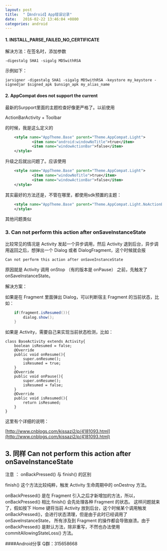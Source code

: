 ```yaml
---
layout: post
title:  "【Android】App错误记录"
date:   2016-02-22 13:46:04 +0800
categories: android
---
```


#### 1. INSTALL_PARSE_FAILED_NO_CERTIFICATE

解决方法：在签名时，添加参数 

    -digestalg SHA1 -sigalg MD5withRSA
  
示例如下：

    jarsigner -digestalg SHA1 -sigalg MD5withRSA -keystore my_keystore -signedjar $signed_apk $unsign_apk my_alias_name

#### 2. AppCompat does not support the current 

最新的Surpport里面的主题检查好像更严格了。以前使用

ActionBarActivity + Toolbar 

的时候，我是这么定义的

```xml
    <style name="AppTheme.Base" parent="Theme.AppCompat.Light">
            <item name="android:windowNoTitle">true</item>
            <item name="windowActionBar">false</item>
    </style>
```

升级之后就出问题了。应该使用

```xml
    <style name="AppTheme.Base" parent="Theme.AppCompat.Light">
            <item name="windowNoTitle">true</item>
            <item name="windowActionBar">false</item>
    </style>
```

其实最好的方法还是，不管在哪里，都使用sdk预置的主题：

```xml
    <style name="AppTheme.Base" parent="Theme.AppCompat.Light.NoActionBar">
    </style>
```

其他问题类似

### 3. Can not perform this action after onSaveInstanceState

比较常见的情况是 Activity 发起一个异步调用，然后 Activity 退到后台，异步调用返回之后，想弹出一个 Dialog 或者 DialogFragment，这个时候就会报

    Can not perform this action after onSaveInstanceState
    
原因就是 Activity 调用 onStop （有的版本是 onPause） 之前，先触发了 onSaveInstanceState。

解决方案：

如果是在 Fragment 里面弹出 Dialog，可以判断宿主 Fragment 的当前状态，比如：

```java
    if(fragment.isResumed()){
        dialog.show();
    }
```

如果是 Activity，需要自己来实现当前状态检测，比如：

    class BaseActivity extends Activity{
        boolean isResumed = false;
        @Override
        public void onResume(){
            super.onResume();
            isResumed = true;
        }
        @Override
        public void onPause(){
            super.onResume();
            isResumed = false;
        }
        @Override
        public void isResumed(){
            return isResumed;
        }
    }
    



这里有个详细的说明：

[http://www.cnblogs.com/kissazi2/p/4181093.html](http://www.cnblogs.com/kissazi2/p/4181093.html)

## 3. 同样 Can not perform this action after onSaveInstanceState

注意 ： onBackPressed() 与 finish() 的区别

finish() 这个方法比较纯粹，触发 Activity 生命周期中的 onDestroy 方法。

onBackPressed() 是在 Fragment 引入之后才新增加的方法，所以，onBackPressed() 相比 finish() 会先处理各种 Fragment 的状态。
这样问题就来了，假如按下 Home 键将当前 Activity 放到后台，这个时候某个调用触发 onBackPressed()，会进行状态清理，但是由于此时已经调用了 onSaveInstanceState，
所有涉及到 Fragment 的操作都会导致崩溃。由于 onBackPressed() 是默认方法，除非重写，不然也办法使用 commitAllowingStateLoss() 方法。


####Android分享 Q群：315658668